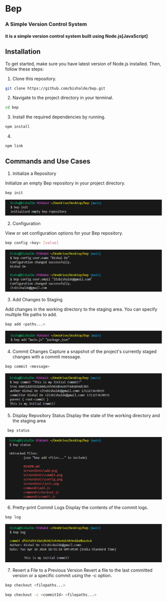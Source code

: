 # Bep
### A Simple Version Control System
#### it is a simple version control system built using Node.js[JavaScript]


## Installation
To get started, make sure you have latest version of Node.js installed. Then, follow these steps:

1. Clone this repository.
```bash
git clone https://github.com/bishalde/bep.git
```

2. Navigate to the project directory in your terminal.
```bash
cd bep
```

3. Install the required dependencies by running.
```bash
npm install
```

4. 
```bash
npm link
```

## Commands and Use Cases

1. Initialize a Repository

Initialize an empty Bep repository in your project directory.
```bash
bep init
```
![Iniatialize Repository](/ScreenShots/init.png)

2. Configuration

View or set configuration options for your Bep repository.
```bash
bep config <key> [value]
```
![Iniatialize Repository](/ScreenShots/config.png)

3. Add Changes to Staging

Add changes in the working directory to the staging area. You can specify multiple file paths to add.
```bash
bep add <paths...>
```
![Iniatialize Repository](/ScreenShots/add.png)

4. Commit Changes
Capture a snapshot of the project's currently staged changes with a commit message.
```bash
bep commit <message>
```
![Iniatialize Repository](/ScreenShots/commit.png)

5. Display Repository Status
Display the state of the working directory and the staging area
```bash
 bep status
```
![Iniatialize Repository](/ScreenShots/status.png)

6. Pretty-print Commit Logs
Display the contents of the commit logs.
```bash
bep log
```
![Iniatialize Repository](/ScreenShots/log.png)

7. Revert a File to a Previous Version
Revert a file to the last committed version or a specific commit using the -c option.
```bash
bep checkout <filepaths...>
```
```bash
bep checkout -c <commitId> <filepaths...>
```